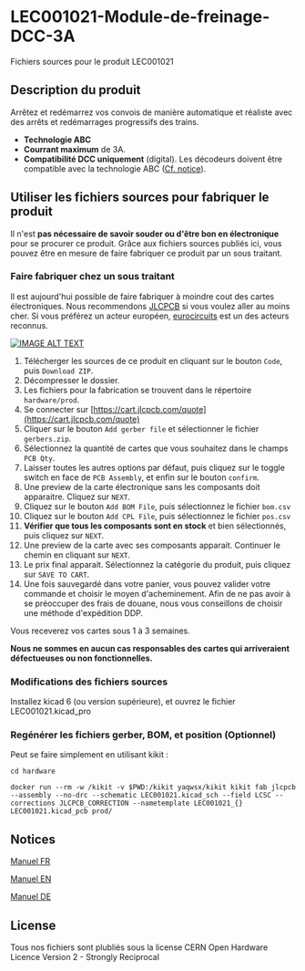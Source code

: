 # LEC001021-Module-de-freinage-DCC-3A
Fichiers sources pour le produit LEC001021

## Description du produit

Arrêtez et redémarrez vos convois de manière automatique et réaliste avec des arrêts et redémarrages progressifs des trains.
- **Technologie ABC**
- **Courrant maximum** de 3A.
- **Compatibilité DCC uniquement** (digital). Les décodeurs doivent être compatible avec la technologie ABC ([Cf. notice](docs/manual_fr.pdf)).

## Utiliser les fichiers sources pour fabriquer le produit

Il n'est **pas nécessaire de savoir souder ou d'être bon en électronique** pour se procurer ce produit. Grâce aux fichiers sources publiés ici, vous pouvez être en mesure de faire fabriquer ce produit par un sous traitant.

### Faire fabriquer chez un sous traitant

Il est aujourd'hui possible de faire fabriquer à moindre cout des cartes électroniques. Nous recommendons [JLCPCB](https://jlcpcb.com/) si vous voulez aller au moins cher. Si vous préférez un acteur européen, [eurocircuits](https://www.eurocircuits.com/) est un des acteurs reconnus.

[![IMAGE ALT TEXT](https://user-images.githubusercontent.com/21155051/227790488-3d505f7f-50a5-4423-a540-14bc276046c1.png)](http://www.youtube.com/watch?v=RXGGvsUtz0c "TUTO : faire fabriquer un produit LECTIX")

1. Télécherger les sources de ce produit en cliquant sur le bouton `Code`, puis `Download ZIP`.
1. Décompresser le dossier.
1. Les fichiers pour la fabrication se trouvent dans le répertoire `hardware/prod`.
1. Se connecter sur [https://cart.jlcpcb.com/quote](https://cart.jlcpcb.com/quote)
1. Cliquer sur le bouton `Add gerber file` et sélectionner le fichier `gerbers.zip`.
1. Sélectionnez la quantité de cartes que vous souhaitez dans le champs `PCB Qty`.
1. Laisser toutes les autres options par défaut, puis cliquez sur le toggle switch en face de `PCB Assembly`, et enfin sur le bouton `confirm`.
1. Une preview de la carte électronique sans les composants doit apparaitre. Cliquez sur `NEXT`.
1. Cliquez sur le bouton `Add BOM File`, puis sélectionnez le fichier `bom.csv`
1. Cliquez sur le bouton `Add CPL File`, puis sélectionnez le fichier `pos.csv`
1. **Vérifier que tous les composants sont en stock** et bien sélectionnés, puis cliquez sur `NEXT`.
1. Une preview de la carte avec ses composants apparait. Continuer le chemin en cliquant sur `NEXT`.
1. Le prix final apparait. Sélectionnez la catégorie du produit, puis cliquez sur `SAVE TO CART`.
1. Une fois sauvegardé dans votre panier, vous pouvez valider votre commande et choisir le moyen d'acheminement. Afin de ne pas avoir à se préoccuper des frais de douane, nous vous conseillons de choisir une méthode d'expédition DDP.

Vous receverez vos cartes sous 1 à 3 semaines. 

**Nous ne sommes en aucun cas responsables des cartes qui arriveraient défectueuses ou non fonctionnelles.**

### Modifications des fichiers sources

Installez kicad 6 (ou version supérieure), et ouvrez le fichier LEC001021.kicad_pro

### Regénérer les fichiers gerber, BOM, et position (Optionnel)

Peut se faire simplement en utilisant kikit :

```
cd hardware

docker run --rm -w /kikit -v $PWD:/kikit yaqwsx/kikit kikit fab jlcpcb --assembly --no-drc --schematic LEC001021.kicad_sch --field LCSC --corrections JLCPCB_CORRECTION --nametemplate LEC001021_{} LEC001021.kicad_pcb prod/

```
## Notices
[Manuel FR](docs/manual_fr.pdf)

[Manuel EN](docs/manual_en.pdf)

[Manuel DE](docs/manual_de.pdf)
## License
Tous nos fichiers sont plubliés sous la license CERN Open Hardware Licence Version 2 - Strongly Reciprocal